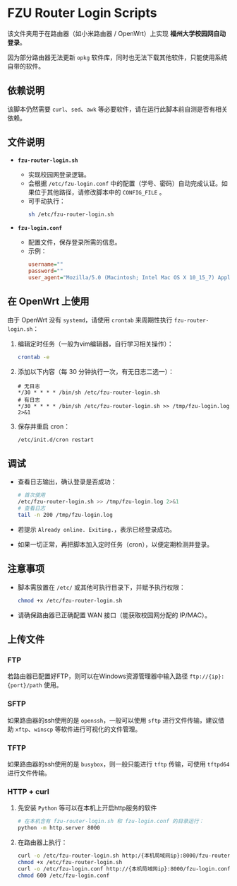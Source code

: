 
# FZU Router Login Scripts

该文件夹用于在路由器（如小米路由器 / OpenWrt）上实现 **福州大学校园网自动登录**。

因为部分路由器无法更新 `opkg` 软件库，同时也无法下载其他软件，只能使用系统自带的软件。

## 依赖说明

该脚本仍然需要 `curl`、`sed`、`awk` 等必要软件，请在运行此脚本前自测是否有相关依赖。

## 文件说明

- **`fzu-router-login.sh`**
  - 实现校园网登录逻辑。
  - 会根据 `/etc/fzu-login.conf` 中的配置（学号、密码）自动完成认证。如果位于其他路径，请修改脚本中的 `CONFIG_FILE` 。
  - 可手动执行：
    ```bash
    sh /etc/fzu-router-login.sh
    ```

- **`fzu-login.conf`**
  - 配置文件，保存登录所需的信息。
  - 示例：
    ```ini
    username=""
    password=""
    user_agent="Mozilla/5.0 (Macintosh; Intel Mac OS X 10_15_7) AppleWebKit/537.36 (KHTML, like Gecko) Chrome/131.0.0.0 Safari/537.36 Edg/131.0.0.0"
    ```

## 在 OpenWrt 上使用

由于 OpenWrt 没有 `systemd`，请使用 `crontab` 来周期性执行 `fzu-router-login.sh`：

1. 编辑定时任务（一般为vim编辑器，自行学习相关操作）：
   ```bash
   crontab -e
    ````

2. 添加以下内容（每 30 分钟执行一次，有无日志二选一）：

   ```cron
   # 无日志
   */30 * * * * /bin/sh /etc/fzu-router-login.sh
   # 有日志
   */30 * * * * /bin/sh /etc/fzu-router-login.sh >> /tmp/fzu-login.log 2>&1
   ```
3. 保存并重启 cron：

   ```bash
   /etc/init.d/cron restart
   ```

## 调试

* 查看日志输出，确认登录是否成功：

  ```bash
  # 首次使用
  /etc/fzu-router-login.sh >> /tmp/fzu-login.log 2>&1
  # 查看日志
  tail -n 200 /tmp/fzu-login.log
  ```
* 若提示 `Already online. Exiting.`，表示已经登录成功。

* 如果一切正常，再把脚本加入定时任务（cron），以便定期检测并登录。

## 注意事项

* 脚本需放置在 `/etc/` 或其他可执行目录下，并赋予执行权限：

  ```bash
  chmod +x /etc/fzu-router-login.sh
  ```
* 请确保路由器已正确配置 WAN 接口（能获取校园网分配的 IP/MAC）。

## 上传文件

### FTP
若路由器已配置好FTP，则可以在Windows资源管理器中输入路径 `ftp://{ip}:{port}/path` 使用。

### SFTP
如果路由器的ssh使用的是 `openssh`，一般可以使用 `sftp` 进行文件传输，建议借助 `xftp`、`winscp` 等软件进行可视化的文件管理。

### TFTP
如果路由器的ssh使用的是 `busybox`，则一般只能进行 `tftp` 传输，可使用 `tftpd64` 进行文件传输。

### HTTP + curl

1. 先安装 `Python` 等可以在本机上开启http服务的软件

    ```sh
    # 在本机含有 fzu-router-login.sh 和 fzu-login.conf 的目录运行：
    python -m http.server 8000
    ```

2. 在路由器上执行：

    ```sh
    curl -o /etc/fzu-router-login.sh http:/{本机局域网ip}:8000/fzu-router-login.sh
    chmod +x /etc/fzu-router-login.sh
    curl -o /etc/fzu-login.conf http://{本机局域网ip}:8000/fzu-login.conf
    chmod 600 /etc/fzu-login.conf
    ```
